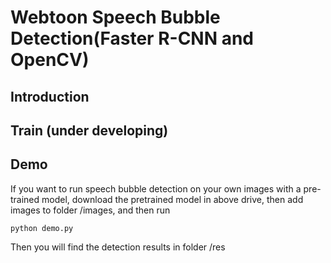 # Webtoon Speech Bubble Detection(Faster R-CNN and OpenCV)

## Introduction

## Train (under developing)

## Demo

If you want to run speech bubble detection on your own images with a pre-trained model, download the pretrained model in above drive, then add images to folder /images, and then run
```
python demo.py 
```

Then you will find the detection results in folder /res

